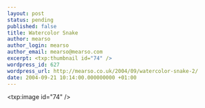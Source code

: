 ```yaml
---
layout: post
status: pending
published: false
title: Watercolor Snake
author: mearso
author_login: mearso
author_email: mearso@mearso.com
excerpt: <txp:thumbnail id="74" />
wordpress_id: 627
wordpress_url: http://mearso.co.uk/2004/09/watercolor-snake-2/
date: 2004-09-21 10:14:00.000000000 +01:00
---
```

<txp:image id="74" />
